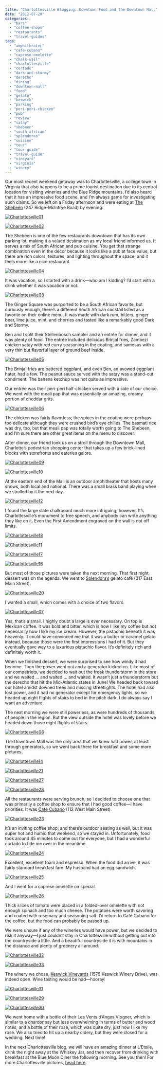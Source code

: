 ```yaml
---
title: "Charlottesville Blogging: Downtown Food and the Downtown Mall"
date: "2012-07-20"
categories:
  - "bars"
  - "coffee-shops"
  - "restaurants"
  - "travel-guides"
tags:
  - "amphitheater"
  - "cafe-cubano"
  - "caprese-omelette"
  - "chalk-wall"
  - "charlottesville"
  - "cortado"
  - "dark-and-stormy"
  - "derecho"
  - "dining"
  - "downtown-mall"
  - "food"
  - "gelato"
  - "keswick"
  - "parking"
  - "peri-peri-chicken"
  - "pub"
  - "review"
  - "satay"
  - "shebeen"
  - "south-african"
  - "splendoras"
  - "suisine"
  - "tour"
  - "tour-guide"
  - "travel-guide"
  - "vineyard"
  - "virginia"
  - "winery"
---
```


Our most recent weekend getaway was to Charlottesville, a college town in Virginia that also happens to be a prime tourist destination due to its central location for visiting wineries and the Blue Ridge mountains. I’d also heard that it has an impressive food scene, and I’m always game for investigating such claims. So we left on a Friday afternoon and were eating at [The Shebeen](http://www.shebeen.com/) (247 Ridge-McIntrye Road) by evening.

[![](http://s3.amazonaws.com/thegourmez-wpmedia/2012/07/Charlottesville01.jpg "Charlottesville01")](http://s3.amazonaws.com/thegourmez-wpmedia/2012/07/Charlottesville01.jpg)

[![](http://s3.amazonaws.com/thegourmez-wpmedia/2012/07/Charlottesville02.jpg "Charlottesville02")](http://s3.amazonaws.com/thegourmez-wpmedia/2012/07/Charlottesville02.jpg)

The Shebeen is one of the few restaurants downtown that has its own parking lot, making it a valued destination as my local friend informed us. It serves a mix of South African and pub cuisine. You get that strange combination even in the décor because it looks like a pub at face value, but there are rich colors, textures, and lighting throughout the space, and it feels more like a nice restaurant.

[![](http://s3.amazonaws.com/thegourmez-wpmedia/2012/07/Charlottesville04.jpg "Charlottesville04")](http://s3.amazonaws.com/thegourmez-wpmedia/2012/07/Charlottesville04.jpg)

It was vacation, so I started with a drink—who am I kidding? I’d start with a drink whether it was vacation or not.

[![](http://s3.amazonaws.com/thegourmez-wpmedia/2012/07/Charlottesville03.jpg "Charlottesville03")](http://s3.amazonaws.com/thegourmez-wpmedia/2012/07/Charlottesville03.jpg)

The Ginger Square was purported to be a South African favorite, but curiously enough, there’s a different South African cocktail listed as a favorite on their online menu. It was made with dark rum, bitters, ginger beer, lime juice, mint, and cherries and tasted like a remarkably good Dark and Stormy.

Ben and I split their Stellenbosch sampler and an entrée for dinner, and it was plenty of food. The entrée included delicious Brinjal fries, Zambezi chicken satay with red curry seasoning in the coating, and samosas with a very thin but flavorful layer of ground beef inside.

[![](http://s3.amazonaws.com/thegourmez-wpmedia/2012/07/Charlottesville05.jpg "Charlottesville05")](http://s3.amazonaws.com/thegourmez-wpmedia/2012/07/Charlottesville05.jpg)

The Brinjal fries are battered eggplant, and even Ben, an avowed eggplant hater, had a few. The peanut sauce served with the satay was a stand-out condiment. The banana ketchup was not quite as impressive.

Our entrée was their peri-peri half-chicken served with a side of our choice. We went with the meali pap that was essentially an amazing, creamy portion of cheddar grits.

[![](http://s3.amazonaws.com/thegourmez-wpmedia/2012/07/Charlottesville06.jpg "Charlottesville06")](http://s3.amazonaws.com/thegourmez-wpmedia/2012/07/Charlottesville06.jpg)

The chicken was fairly flavorless; the spices in the coating were perhaps too delicate although they were crushed bird’s eye chilies. The basmati rice was dry, too, but that meali pap was totally worth going to The Shebeen, and I’m sure there are other great items on the menu to discover.

After dinner, our friend took us on a stroll through the Downtown Mall, Charlotte’s pedestrian shopping center that takes up a few brick-lined blocks with storefronts and eateries galore.




<div class="caption">

[![](http://s3.amazonaws.com/thegourmez-wpmedia/2012/07/Charlottesville09.jpg "Charlottesville09")](http://s3.amazonaws.com/thegourmez-wpmedia/2012/07/Charlottesville09.jpg)</div>





<div class="caption">

[![](http://s3.amazonaws.com/thegourmez-wpmedia/2012/07/Charlottesville10.jpg "Charlottesville10")](http://s3.amazonaws.com/thegourmez-wpmedia/2012/07/Charlottesville10.jpg)</div>


At the eastern end of the Mall is an outdoor amphitheater that hosts many shows, both local and national. There was a small brass band playing when we strolled by it the next day.

[![](http://s3.amazonaws.com/thegourmez-wpmedia/2012/07/Charlottesville12.jpg "Charlottesville12")](http://s3.amazonaws.com/thegourmez-wpmedia/2012/07/Charlottesville12.jpg)

I found the large slate chalkboard much more intriguing, however. It’s Charlottesville’s monument to free speech, and anybody can write anything they like on it. Even the First Amendment engraved on the wall is not off limits.




<div class="caption">

[![](http://s3.amazonaws.com/thegourmez-wpmedia/2012/07/Charlottesville18.jpg "Charlottesville18")](http://s3.amazonaws.com/thegourmez-wpmedia/2012/07/Charlottesville18.jpg)</div>


[![](http://s3.amazonaws.com/thegourmez-wpmedia/2012/07/Charlottesville11.jpg "Charlottesville11")](http://s3.amazonaws.com/thegourmez-wpmedia/2012/07/Charlottesville11.jpg)

[![](http://s3.amazonaws.com/thegourmez-wpmedia/2012/07/Charlottesville17.jpg "Charlottesville17")](http://s3.amazonaws.com/thegourmez-wpmedia/2012/07/Charlottesville17.jpg)




<div class="caption">

[![](http://s3.amazonaws.com/thegourmez-wpmedia/2012/07/Charlottesville16.jpg "Charlottesville16")](http://s3.amazonaws.com/thegourmez-wpmedia/2012/07/Charlottesville16.jpg)</div>


But most of those pictures were taken the next morning. That first night, dessert was on the agenda. We went to [Splendora’s](http://www.shebeen.com/) gelato café (317 East Main Street).

[![](http://s3.amazonaws.com/thegourmez-wpmedia/2012/07/Charlottesville20.jpg "Charlottesville20")](http://s3.amazonaws.com/thegourmez-wpmedia/2012/07/Charlottesville20.jpg)

I wanted a small, which comes with a choice of two flavors.

[![](http://s3.amazonaws.com/thegourmez-wpmedia/2012/07/Charlottesville07.jpg "Charlottesville07")](http://s3.amazonaws.com/thegourmez-wpmedia/2012/07/Charlottesville07.jpg)

Yes, that’s a small. I highly doubt a large is ever necessary. On top is Mexican coffee. It was bold and bitter, which is how I like my coffee but not necessarily how I like my ice cream. However, the pistachio beneath it was heavenly. It could have convinced me that it was a butter or caramel gelato instead, because those were the first impressions I had of it. But they eventually gave way to a luxurious pistachio flavor. It’s definitely rich and definitely worth it.

When we finished dessert, we were surprised to see how windy it had become. Then the power went out and a generator kicked on. Like most of our compatriots, we decided to wait out the freak thunderstorm in the store and we waited … and waited … and waited. It wasn’t just a thunderstorm but the derecho that hit the Mid-Atlantic states in June! We headed back toward our hotel amidst downed trees and missing streetlights. The hotel had also lost power, and it had no generator except for emergency lights, so we headed up eight flights of stairs to bed in the pitch dark. I do always say I want an adventure.

The next morning we were still powerless, as were hundreds of thousands of people in the region. But the view outside the hotel was lovely before we headed down those eight flights of stairs.

[![](http://s3.amazonaws.com/thegourmez-wpmedia/2012/07/Charlottesville08.jpg "Charlottesville08")](http://s3.amazonaws.com/thegourmez-wpmedia/2012/07/Charlottesville08.jpg)

The Downtown Mall was the only area that we knew had power, at least through generators, so we went back there for breakfast and some more pictures.




<div class="caption">

[![](http://s3.amazonaws.com/thegourmez-wpmedia/2012/07/Charlottesville14.jpg "Charlottesville14")](http://s3.amazonaws.com/thegourmez-wpmedia/2012/07/Charlottesville14.jpg)</div>





<div class="caption">

[![](http://s3.amazonaws.com/thegourmez-wpmedia/2012/07/Charlottesville21.jpg "Charlottesville21")](http://s3.amazonaws.com/thegourmez-wpmedia/2012/07/Charlottesville21.jpg)</div>


[![](http://s3.amazonaws.com/thegourmez-wpmedia/2012/07/Charlottesville27.jpg "Charlottesville27")](http://s3.amazonaws.com/thegourmez-wpmedia/2012/07/Charlottesville27.jpg)




<div class="caption">

[![](http://s3.amazonaws.com/thegourmez-wpmedia/2012/07/Charlottesville28.jpg "Charlottesville28")](http://s3.amazonaws.com/thegourmez-wpmedia/2012/07/Charlottesville28.jpg)</div>


All the restaurants were serving brunch, so I decided to choose one that was primarily a coffee shop to ensure that I had good coffee—I have priorities. It was [Café Cubano](http://www.cafecubano-cville.com/) (112 West Main Street).

[![](http://s3.amazonaws.com/thegourmez-wpmedia/2012/07/Charlottesville23.jpg "Charlottesville23")](http://s3.amazonaws.com/thegourmez-wpmedia/2012/07/Charlottesville23.jpg)

It’s an inviting coffee shop, and there’s outdoor seating as well, but it was super hot and humid that weekend, so we stayed in. Unfortunately, food took around 45 minutes to come out for everyone, but I had a wonderful cortado to tide me over in the meantime.

[![](http://s3.amazonaws.com/thegourmez-wpmedia/2012/07/Charlottesville24.jpg "Charlottesville24")](http://s3.amazonaws.com/thegourmez-wpmedia/2012/07/Charlottesville24.jpg)

Excellent, excellent foam and espresso. When the food did arrive, it was fairly standard breakfast fare. My husband had an egg sandwich.

[![](http://s3.amazonaws.com/thegourmez-wpmedia/2012/07/Charlottesville25.jpg "Charlottesville25")](http://s3.amazonaws.com/thegourmez-wpmedia/2012/07/Charlottesville25.jpg)

And I went for a caprese omelette on special.

[![](http://s3.amazonaws.com/thegourmez-wpmedia/2012/07/Charlottesville26.jpg "Charlottesville26")](http://s3.amazonaws.com/thegourmez-wpmedia/2012/07/Charlottesville26.jpg)

Thick slices of tomato were placed in a folded-over omelette with not enough spinach and too much cheese. The potatoes were worth savoring and coated with rosemary and seasoning salt. I’d return to Café Cubano for the coffee, but the food can probably be passed up.

We were unsure if any of the wineries would have power, but we decided to risk it anyway—I just couldn’t stay in Charlottesville without getting out into the countryside a little. And a beautiful countryside it is with mountains in the distance and plenty of greenery all around.

[![](http://s3.amazonaws.com/thegourmez-wpmedia/2012/07/Charlottesville32.jpg "Charlottesville32")](http://s3.amazonaws.com/thegourmez-wpmedia/2012/07/Charlottesville32.jpg)

[![](http://s3.amazonaws.com/thegourmez-wpmedia/2012/07/Charlottesville33.jpg "Charlottesville33")](http://s3.amazonaws.com/thegourmez-wpmedia/2012/07/Charlottesville33.jpg)

The winery we chose, [Keswick Vineyards](http://www.keswickvineyards.com/) (1575 Keswick Winery Drive), was indeed open. Wine tasting would be had—hooray!




<div class="caption">

[![](http://s3.amazonaws.com/thegourmez-wpmedia/2012/07/Charlottesville31.jpg "Charlottesville31")](http://s3.amazonaws.com/thegourmez-wpmedia/2012/07/Charlottesville31.jpg)</div>





<div class="caption">

[![](http://s3.amazonaws.com/thegourmez-wpmedia/2012/07/Charlottesville29.jpg "Charlottesville29")](http://s3.amazonaws.com/thegourmez-wpmedia/2012/07/Charlottesville29.jpg)</div>





<div class="caption">

[![](http://s3.amazonaws.com/thegourmez-wpmedia/2012/07/Charlottesville30.jpg "Charlottesville30")](http://s3.amazonaws.com/thegourmez-wpmedia/2012/07/Charlottesville30.jpg)</div>


We went home with a bottle of their Les Vents d’Anges Viogner, which is similar to a chardonnay but less overwhelming in terms of butter and wood notes, and a bottle of their rosé, which was quite dry, just how I like my rosé. We also tried to hit up a nearby cidery, but they were closed for a wedding. Next time!

In the next Charlottesville blog, we will have an amazing dinner at L’Etoile, drink the night away at the Whiskey Jar, and then recover from drinking with breakfast at the Blue Moon Diner the following morning. See you then! For more Charlottesville pictures, [head here](https://www.facebook.com/media/set/?set=a.10150925407009607.415538.567409606&type=3).
